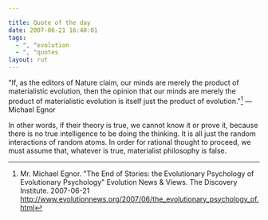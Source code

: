 ```yaml
---

title: Quote of the day
date: 2007-06-21 16:40:01
tags:
  - ", "evolution
  - ", "quotes
layout: rut
---
```


"If, as the editors of Nature claim, our minds are merely the product of materialistic evolution, then the opinion that our minds are merely the product of materialistic evolution is itself just the product of evolution."[^evoquote1] &mdash;Michael Egnor

In other words, if their theory is true, we cannot know it or prove it, because there is no true intelligence to be doing the thinking.  It is all just the random interactions of random atoms.  In order for rational thought to proceed, we must assume that, whatever is true, materialist philosophy is false. 

[^evoquote1]: Mr. Michael Egnor.  "The End of Stories: the Evolutionary Psychology of Evolutionary Psychology" Evolution News & Views.  The Discovery Institute.  2007-06-21 <http://www.evolutionnews.org/2007/06/the_evolutionary_psychology_of.html>

